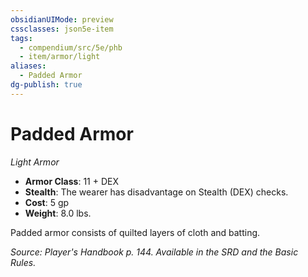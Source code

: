 ```yaml
---
obsidianUIMode: preview
cssclasses: json5e-item
tags:
  - compendium/src/5e/phb
  - item/armor/light
aliases:
  - Padded Armor
dg-publish: true
---
```

# Padded Armor
*Light Armor*  

- **Armor Class**: 11 + DEX
- **Stealth**: The wearer has disadvantage on Stealth (DEX) checks.
- **Cost**: 5 gp
- **Weight**: 8.0 lbs.

Padded armor consists of quilted layers of cloth and batting.

*Source: Player's Handbook p. 144. Available in the SRD and the Basic Rules.*